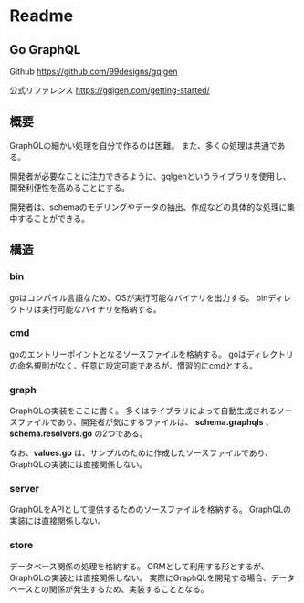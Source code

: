 # Readme


## Go GraphQL


Github
https://github.com/99designs/gqlgen


公式リファレンス
https://gqlgen.com/getting-started/

## 概要

GraphQLの細かい処理を自分で作るのは困難。
また、多くの処理は共通である。

開発者が必要なことに注力できるように、gqlgenというライブラリを使用し、開発利便性を高めることにする。

開発者は、schemaのモデリングやデータの抽出、作成などの具体的な処理に集中することができる。

## 構造

### bin

goはコンパイル言語なため、OSが実行可能なバイナリを出力する。
binディレクトリは実行可能なバイナリを格納する。

### cmd

goのエントリーポイントとなるソースファイルを格納する。
goはディレクトリの命名規則がなく、任意に設定可能であるが、慣習的にcmdとする。

### graph

GraphQLの実装をここに書く。
多くはライブラリによって自動生成されるソースファイルであり、開発者が気にするファイルは、 **schema.graphqls** 、**schema.resolvers.go** の2つである。

なお、**values.go** は、サンプルのために作成したソースファイルであり、GraphQLの実装には直接関係しない。

### server

GraphQLをAPIとして提供するためのソースファイルを格納する。
GraphQLの実装には直接関係しない。

### store

データベース関係の処理を格納する。
ORMとして利用する形とするが、GraphQLの実装とは直接関係しない。
実際にGraphQLを開発する場合、データベースとの関係が発生するため、実装することとなる。

